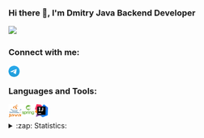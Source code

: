 ### Hi there 👋, I'm Dmitry Java Backend Developer

![](https://komarev.com/ghpvc/?username=Praepost)

### Connect with me:

[<img align="left" alt="Telegram" width="22px" src="https://raw.githubusercontent.com/Praepost/Praepost/main/telegram.png" />][telegram]

<br />

### Languages and Tools:

<img align="left" alt="Java" height="26px" width="26px" src="https://raw.githubusercontent.com/Praepost/Praepost/main/java.png" />
<img align="left" alt="Spring" height="26px" width="26px" src="https://raw.githubusercontent.com/Praepost/Praepost/main/spring.jpg" />
<img align="left" alt="Intelj idea" height="26px" width="26px" src="https://raw.githubusercontent.com/Praepost/Praepost/main/IntelliJ_IDEA_Icon.svg.png" />


<br />
<br />


<details>
  <summary>:zap: Statistics:</summary>
   <img align="left" alt="codeSTACKr's GitHub Stats" src="https://github-readme-stats.vercel.app/api/top-langs/?username=Praepost&langs_count=8&layout=compact" />
    <br />
    <img align="left" alt="codeSTACKr's GitHub Stats" src="https://github-readme-stats.vercel.app/api?username=Praepost&show_icons=true" />
</details>

[telegram]: https://t.me/Praepost
